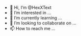 - 👋 Hi, I’m @HexXText
- 👀 I’m interested in ...
- 🌱 I’m currently learning ...
- 💞️ I’m looking to collaborate on ...
- 📫 How to reach me ...

<!---
HexXText/HexXText is a ✨ special ✨ repository because its `README.md` (this file) appears on your GitHub profile.
You can click the Preview link to take a look at your changes.
--->
